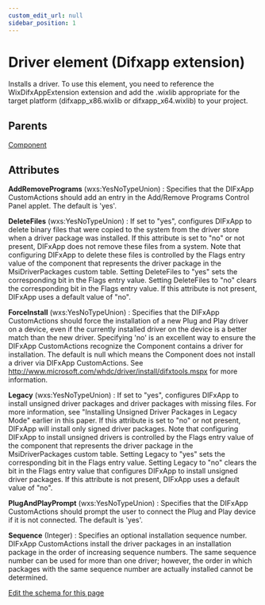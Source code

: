 ```yaml
---
custom_edit_url: null
sidebar_position: 1
---
```

# Driver element (Difxapp extension)
Installs a driver. To use this element, you need to reference the WixDifxAppExtension extension and add the .wixlib appropriate for the target platform (difxapp_x86.wixlib or difxapp_x64.wixlib) to your project.

## Parents
[Component](../wxs/component.md)

## Attributes
**AddRemovePrograms** (wxs:YesNoTypeUnion)
  : Specifies that the DIFxApp CustomActions should add an entry in the Add/Remove Programs Control Panel applet.  The default is 'yes'.

**DeleteFiles** (wxs:YesNoTypeUnion)
  : If set to "yes", configures DIFxApp to delete binary files that were copied to the system from the driver store when a driver package was installed. If this attribute is set to "no" or not present, DIFxApp does not remove these files from a system. Note that configuring DIFxApp to delete these files is controlled by the Flags entry value of the component that represents the driver package in the MsiDriverPackages custom table. Setting DeleteFiles to "yes" sets the corresponding bit in the Flags entry value. Setting DeleteFiles to "no" clears the corresponding bit in the Flags entry value. If this attribute is not present, DIFxApp uses a default value of "no".

**ForceInstall** (wxs:YesNoTypeUnion)
  : Specifies that the DIFxApp CustomActions should force the installation of a new Plug and Play driver on a device, even if the currently installed driver on the device is a better match than the new driver. Specifying 'no' is an excellent way to ensure the DIFxApp CustomActions recognize the Component contains a driver for installation.  The default is null which means the Component does not install a driver via DIFxApp CustomActions. See http://www.microsoft.com/whdc/driver/install/difxtools.mspx for more information.

**Legacy** (wxs:YesNoTypeUnion)
  : If set to "yes", configures DIFxApp to install unsigned driver packages and driver packages with missing files. For more information, see "Installing Unsigned Driver Packages in Legacy Mode" earlier in this paper. If this attribute is set to "no" or not present, DIFxApp will install only signed driver packages. Note that configuring DIFxApp to install unsigned drivers is controlled by the Flags entry value of the component that represents the driver package in the MsiDriverPackages custom table. Setting Legacy to "yes" sets the corresponding bit in the Flags entry value. Setting Legacy to "no" clears the bit in the Flags entry value that configures DIFxApp to install unsigned driver packages. If this attribute is not present, DIFxApp uses a default value of "no".

**PlugAndPlayPrompt** (wxs:YesNoTypeUnion)
  : Specifies that the DIFxApp CustomActions should prompt the user to connect the Plug and Play device if it is not connected.  The default is 'yes'.

**Sequence** (Integer)
  : Specifies an optional installation sequence number. DIFxApp CustomActions install the driver packages in an installation package in the order of increasing sequence numbers. The same sequence number can be used for more than one driver; however, the order in which packages with the same sequence number are actually installed cannot be determined.


[Edit the schema for this page](https://github.com/wixtoolset/web/blob/master/src/xsd4/difxapp.xsd)